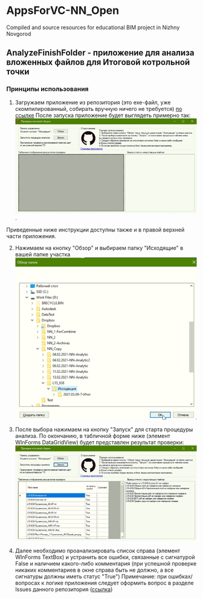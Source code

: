 # AppsForVC-NN_Open
Compiled and source resources for educational BIM project in Nizhny Novgorod
## AnalyzeFinishFolder - приложение для анализа вложенных файлов для Итоговой котрольной точки
### Принципы использования
1. Загружаем приложение из репозитория (это exe-файл, уже скомпилированный, собирать вручную ничего не требуется) [по ссылке](https://github.com/GeorgGrebenyuk/AppsForVC-NN_Open/releases/download/v1.2/AnalyzeFinishFolder.exe)
После запуска приложение будет выглядеть примерно так: ![](/images/Screen1.png). 

Приведенные ниже инструкции доступны также и в правой верхней части приложения.

2. Нажимаем на кнопку "Обзор" и выбираем папку "Исходящие" в вашей папке участка ![](/images/Screen2.png)


3. После выбора нажимаем на кнопку "Запуск" для старта процедуры анализа. По окончанию, в табличной форме ниже (элемент WInForms DataGridView) будет представлен результат проверки: ![](/images/Screen3.png)


4. Далее необходимо проанализировать список справа (элемент WInForms TextBox) и устранить все ошибки, связанные с сигнатурой False и наличием какого-либо комментария (при успешной проверке никаких комментариев в окне справа быть не должно, а все сигнатуры должны иметь статус "True")
Примечание: при ошибках/вопросах к логике приложения следует оформить вопрос в разделе Issues данного репозитория ([ссылка](https://github.com/GeorgGrebenyuk/AppsForVC-NN_Open/issues))

